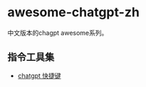 # awesome-chatgpt-zh
中文版本的chagpt awesome系列。

## 指令工具集
- [chatgpt 快捷键](https://newzone.top/chatgpt/?tags=write)
